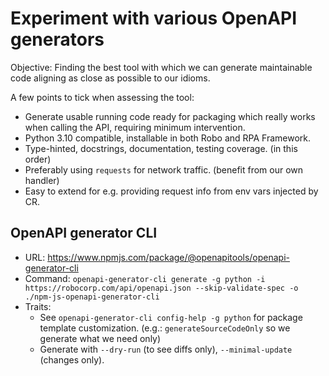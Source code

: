 # Experiment with various OpenAPI generators

Objective: Finding the best tool with which we can generate maintainable code aligning
as close as possible to our idioms.

A few points to tick when assessing the tool:
- Generate usable running code ready for packaging which really works when calling the
  API, requiring minimum intervention.
- Python 3.10 compatible, installable in both Robo and RPA Framework.
- Type-hinted, docstrings, documentation, testing coverage. (in this order)
- Preferably using `requests` for network traffic. (benefit from our own handler)
- Easy to extend for e.g. providing request info from env vars injected by CR.

## OpenAPI generator CLI

- URL: https://www.npmjs.com/package/@openapitools/openapi-generator-cli
- Command: `openapi-generator-cli generate -g python -i https://robocorp.com/api/openapi.json --skip-validate-spec -o ./npm-js-openapi-generator-cli`
- Traits:
  - See `openapi-generator-cli config-help -g python` for package template
    customization. (e.g.: `generateSourceCodeOnly` so we generate what we need only)
  - Generate with `--dry-run` (to see diffs only), `--minimal-update` (changes only).
